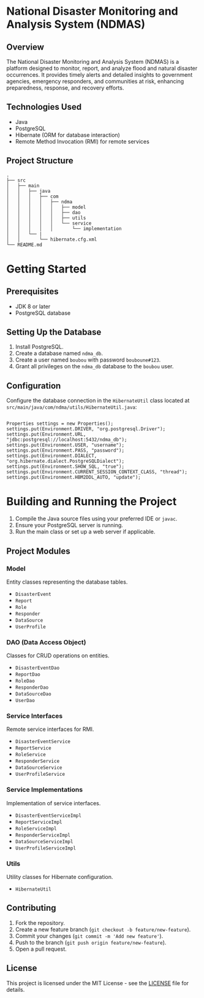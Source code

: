 # National Disaster Monitoring and Analysis System (NDMAS)

## Overview

The National Disaster Monitoring and Analysis System (NDMAS) is a platform designed to monitor, report, and analyze flood and natural disaster occurrences. It provides timely alerts and detailed insights to government agencies, emergency responders, and communities at risk, enhancing preparedness, response, and recovery efforts.

## Technologies Used

- Java
- PostgreSQL
- Hibernate (ORM for database interaction)
- Remote Method Invocation (RMI) for remote services

## Project Structure

```plaintext
.
├── src
│   ├── main
│   │   ├── java
│   │   │   ├── com
│   │   │   │   ├── ndma
│   │   │   │   │   ├── model
│   │   │   │   │   ├── dao
│   │   │   │   │   ├── utils
│   │   │   │   │   └── service
│   │   │   │   │       └── implementation
│   │   └── |
│   │       └── hibernate.cfg.xml
└── README.md
```

# Getting Started

## Prerequisites

- JDK 8 or later
- PostgreSQL database

## Setting Up the Database

1. Install PostgreSQL.
2. Create a database named `ndma_db`.
3. Create a user named `boubou` with password `bouboune#123`.
4. Grant all privileges on the `ndma_db` database to the `boubou` user.

## Configuration

Configure the database connection in the `HibernateUtil` class located at `src/main/java/com/ndma/utils/HibernateUtil.java`:

```plaintext

Properties settings = new Properties();
settings.put(Environment.DRIVER, "org.postgresql.Driver");
settings.put(Environment.URL, "jdbc:postgresql://localhost:5432/ndma_db");
settings.put(Environment.USER, "username");
settings.put(Environment.PASS, "password");
settings.put(Environment.DIALECT, "org.hibernate.dialect.PostgreSQLDialect");
settings.put(Environment.SHOW_SQL, "true");
settings.put(Environment.CURRENT_SESSION_CONTEXT_CLASS, "thread");
settings.put(Environment.HBM2DDL_AUTO, "update");
```
# Building and Running the Project

1. Compile the Java source files using your preferred IDE or `javac`.
2. Ensure your PostgreSQL server is running.
3. Run the main class or set up a web server if applicable.

## Project Modules

### Model

Entity classes representing the database tables.

- `DisasterEvent`
- `Report`
- `Role`
- `Responder`
- `DataSource`
- `UserProfile`

### DAO (Data Access Object)

Classes for CRUD operations on entities.

- `DisasterEventDao`
- `ReportDao`
- `RoleDao`
- `ResponderDao`
- `DataSourceDao`
- `UserDao`

### Service Interfaces

Remote service interfaces for RMI.

- `DisasterEventService`
- `ReportService`
- `RoleService`
- `ResponderService`
- `DataSourceService`
- `UserProfileService`

### Service Implementations

Implementation of service interfaces.

- `DisasterEventServiceImpl`
- `ReportServiceImpl`
- `RoleServiceImpl`
- `ResponderServiceImpl`
- `DataSourceServiceImpl`
- `UserProfileServiceImpl`

### Utils

Utility classes for Hibernate configuration.

- `HibernateUtil`

## Contributing

1. Fork the repository.
2. Create a new feature branch (`git checkout -b feature/new-feature`).
3. Commit your changes (`git commit -m 'Add new feature'`).
4. Push to the branch (`git push origin feature/new-feature`).
5. Open a pull request.

## License

This project is licensed under the MIT License - see the [LICENSE](LICENSE) file for details.
